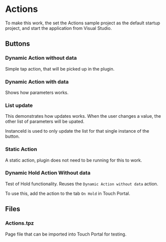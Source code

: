 # Actions

To make this work, the set the Actions sample project as the default startup project, and start the application from Visual Studio.

## Buttons

### Dynamic Action without data

Simple tap action, that will be picked up in the plugin.

### Dynamic Action with data

Shows how parameters works.

### List update

This demonstrates how updates works.
When the user changes a value, the other list of parameters will be upated.

InstanceId is used to only update the list for that single instance of the button.

### Static Action

A static action, plugin does not need to be running for this to work.

### Dynamic Hold Action Without data

Test of Hold functionality. Reuses the `Dynamic Action without data` action.

To use this, add the action to the tab `On Hold` in Touch Portal.

## Files

### Actions.tpz

Page file that can be imported into Touch Portal for testing.
